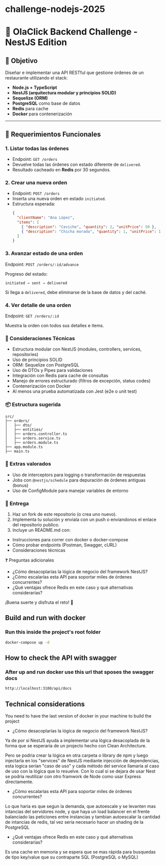 # challenge-nodejs-2025

# 🧪 OlaClick Backend Challenge - NestJS Edition

## 🎯 Objetivo

Diseñar e implementar una API RESTful que gestione órdenes de un restaurante utilizando el stack:

- **Node.js + TypeScript**
- **NestJS (arquitectura modular y principios SOLID)**
- **Sequelize (ORM)**
- **PostgreSQL** como base de datos
- **Redis** para cache
- **Docker** para contenerización

---

## 📌 Requerimientos Funcionales

### 1. Listar todas las órdenes
- Endpoint: `GET /orders`
- Devuelve todas las órdenes con estado diferente de `delivered`.
- Resultado cacheado en **Redis** por 30 segundos.

### 2. Crear una nueva orden
- Endpoint: `POST /orders`
- Inserta una nueva orden en estado `initiated`.
- Estructura esperada:
  ```json
  {
    "clientName": "Ana López",
    "items": [
      { "description": "Ceviche", "quantity": 2, "unitPrice": 50 },
      { "description": "Chicha morada", "quantity": 1, "unitPrice": 10 }
    ]
  }

### 3. Avanzar estado de una orden
Endpoint: `POST /orders/:id/advance`

Progreso del estado:

`initiated → sent → delivered`

Si llega a `delivered`, debe eliminarse de la base de datos y del caché.

### 4. Ver detalle de una orden
Endpoint: `GET /orders/:id`

Muestra la orden con todos sus detalles e items.

### 🧱 Consideraciones Técnicas
- Estructura modular con NestJS (modules, controllers, services, repositories)
- Uso de principios SOLID
- ORM: Sequelize con PostgreSQL
- Uso de DTOs y Pipes para validaciones
- Integración con Redis para cache de consultas
- Manejo de errores estructurado (filtros de excepción, status codes)
- Contenerización con Docker
- Al menos una prueba automatizada con Jest (e2e o unit test)

### 📦 Estructura sugerida
```
src/
├── orders/
│   ├── dto/
│   ├── entities/
│   ├── orders.controller.ts
│   ├── orders.service.ts
│   ├── orders.module.ts
├── app.module.ts
├── main.ts
```

### 📘 Extras valorados
- Uso de interceptors para logging o transformación de respuestas
- Jobs con `@nestjs/schedule` para depuración de órdenes antiguas (bonus)
- Uso de ConfigModule para manejar variables de entorno

### 🚀 Entrega
1. Haz un fork de este repositorio (o crea uno nuevo).
2. Implementa tu solución y enviala con un push o enviandonos el enlace del repositorio publico.
3. Incluye un README.md con:
- Instrucciones para correr con docker o docker-compose
- Cómo probar endpoints (Postman, Swagger, cURL)
- Consideraciones técnicas

❓ Preguntas adicionales 
- ¿Cómo desacoplarías la lógica de negocio del framework NestJS?
- ¿Cómo escalarías esta API para soportar miles de órdenes concurrentes?
- ¿Qué ventajas ofrece Redis en este caso y qué alternativas considerarías?

¡Buena suerte y disfruta el reto! 🚀

## Build and run with docker
### Run this inside the project's root folder

```bash
docker-compose up -d
```

## How to check the API with swagger
### After up and run docker use this url that sposes the swagger docs

```bash
http://localhost:3100/api/docs
```

## Technical considerations
You need to have the last version of docker in your machine to build the project 


- ¿Cómo desacoplarías la lógica de negocio del framework NestJS?

Ya de por si NestJS ayuda a implementar una lógica desacoplada de la forma que se esperaría de un projecto hecho con Clean Architecture.

 Pero se podria crear la lógica en otra carpeta o library de npm y luego injectarla en los "services" de NestJS mediante injección de dependencias, esta logica serían "caso de uso" y cada método del service llamaría al caso de uso con la lógica que lo resuelve.
 Con lo cual si se dejara de usar Nest se podria reutilizar con otro framwork de Node como usar Express directamente.

- ¿Cómo escalarías esta API para soportar miles de órdenes concurrentes?

Lo que haria es que segun la demanda, que autoescale y se levanten mas intancias del servidores node, y que haya un load balancer en el frente balanciado las peticiones entre instancias y tambian autoescalar la cantidad de intancias de redis, tal vez seria necesario hacer un shading de la PostgreSQL 


- ¿Qué ventajas ofrece Redis en este caso y qué alternativas considerarías?

Es una cache en memoria y se espera que se mas rápida para busquedas de tipo key/value que su contraparte SQL (PostgreSQL o MySQL)
